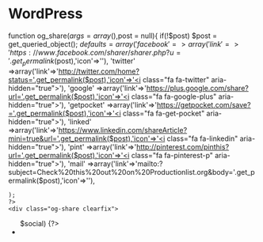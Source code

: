 # WordPress
<div class="fb-like" data-href="<?php echo home_url()?>" data-colorscheme="dark" data-layout="standard" data-action="like" data-size="small" data-show-faces="true" data-share="true"></div>
<div class="fb-comments" data-href="<?php echo get_the_permalink($post)?>" data-numposts="10" data-width="100%"></div>


function og_share($args=array(),$post = null){
    if(!$post) $post = get_queried_object();
    $defaults = array(
        'facebook'  =>array('link'=>'https://www.facebook.com/sharer/sharer.php?u='.get_permalink($post),'icon'=>'<i class="fa fa-facebook" aria-hidden="true"></i>'),
        'twitter'   =>array('link'=>'http://twitter.com/home?status='.get_permalink($post),'icon'=>'<i class="fa fa-twitter" aria-hidden="true"></i>'),
        'google'    =>array('link'=>'https://plus.google.com/share?url='.get_permalink($post),'icon'=>'<i class="fa fa-google-plus" aria-hidden="true"></i>'),
        'getpocket' =>array('link'=>'https://getpocket.com/save?='.get_permalink($post),'icon'=>'<i class="fa fa-get-pocket" aria-hidden="true"></i>'),
        'linked'    =>array('link'=>'https://www.linkedin.com/shareArticle?mini=true&url='.get_permalink($post),'icon'=>'<i class="fa fa-linkedin" aria-hidden="true"></i>'),
        'pint'      =>array('link'=>'http://pinterest.com/pinthis?url='.get_permalink($post),'icon'=>'<i class="fa fa-pinterest-p" aria-hidden="true"></i>'),
        'mail'      =>array('link'=>'mailto:?subject=Check%20this%20out%20on%20Productionlist.org&body='.get_permalink($post),'icon'=>'<i class="fa fa-envelope" aria-hidden="true"></i>'),
        
    );
    ?>
	<div class="og-share clearfix">
<ul>
	<?php foreach ($args as $key=>$social) {?>
	<li class="<?php echo $social;?>"><a onclick="window.open(this.href, 'mywin','left=50,top=50,width=600,height=350,toolbar=0'); return false;" href="<?php echo $defaults[$social]['link'];?>"><?php echo $defaults[$social]['icon']?></a></li>
	<?php }?>
</ul>
	</div>
<?php 
}
